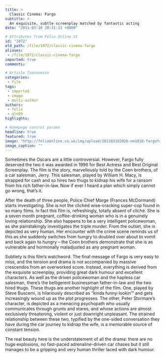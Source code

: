 ```yaml
---
title: >
  Classic Cinema: Fargo
subtitle: >
  An exquisite, subtle screenplay matched by fantastic acting
date: "2011-03-10 20:31:11 +0000"

# Attributes from Felix Online V1
id: "1072"
old_path: /film/1072/classic-cinema-fargo
aliases:
 - /film/1072/classic-cinema-fargo
imported: true
comments:

# Article Taxonomies
categories:
 - film
tags:
 - imported
 - image
 - multi-author
authors:
 - felix
 - gln09
highlights:

# Homepage control params
headline: true
featured: true
image: "http://felixonline.co.uk/img/upload/201103102026-nm1010-fargofar.jpg"
image_caption: ""
---
```


Sometimes the Oscars are a little controversial. However, Fargo fully deserved the two it was awarded in 1996 for Best Actress and Best Original Screenplay. The film is the story, marvellously told by the Coen brothers, of a car salesman, Jerry. This salesman, played by William H. Macy, is strapped for cash and so hires two thugs to kidnap his wife for a ransom from his rich father-in-law. Now if ever I heard a plan which simply cannot go wrong, that’s it.

After the death of three people, Police Chief Marge (Frances McDormand) starts investigating. She is not the clichéd wise-cracking super-cop found in so many films. In fact this film is, refreshingly, totally absent of cliché. She is a seven month pregnant, coffee-drinking woman who is in a genuinely loving relationship. She also happens to be a very intelligent policewoman, as she painstakingly investigates the triple murder. From the outset, she is depicted as very human. Her encounter with the crime scene reminds us of this as she suddenly switches from hungry to doubled over about to vomit and back again to hungry – the Coen brothers demonstrate that she is as vulnerable and hormonally maladjusted as any pregnant woman.

Subtlety is this film’s watchword. The final message of Fargo is very easy to miss, and the tension and drama is not accompanied by massive crescendos from an overworked score. Instead, everything is derived from the exquisite screenplay, providing great dark humour and excellent characters. As well as the driven policewoman and the hapless car salesman, there’s the belligerent businessman father-in-law and the two hired thugs. These thugs are another highlight of the film. One, played by Steve Buscemi, is hilariously described as “kinda funny-lookin’” and gets increasingly wound up as the plot progresses. The other, Peter Stormare’s character, is depicted as a menacing psychopath who usually communicates through grunts and stares, and whose actions are almost exclusively threatening, violent or just downright unpleasant. The strained relationship between these two, typified by the one-sided conversation they have during the car journey to kidnap the wife, is a memorable source of constant tension.

The real beauty here is the understatement of all the drama: there are no huge explosions, no fast-paced adrenaline-driven car chases but it still manages to be a gripping and very human thriller laced with dark humour.
